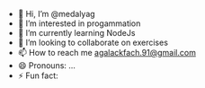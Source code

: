 - 👋 Hi, I’m @medalyag
- 👀 I’m interested in progammation
- 🌱 I’m currently learning NodeJs
- 💞️ I’m looking to collaborate on exercises 
- 📫 How to reach me agalackfach.91@gmail.com
- 😄 Pronouns: ...
- ⚡ Fun fact: 

<!---
medalyag/medalyag is a ✨ special ✨ repository because its `README.md` (this file) appears on your GitHub profile.
You can click the Preview link to take a look at your changes.
--->
